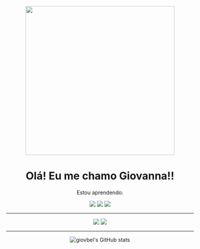 <div align="center" > 

<img  width="400px" src="https://i.pinimg.com/originals/84/31/d6/8431d6a80f616f4dffbc81af9787bfbd.gif">
  
 </div>
<div>
  
  <div align="center">
  <h1>Olá! Eu me chamo Giovanna!! </h1>
  <p> Estou aprendendo: </p>
  </div>
  
  <div align="center" >
<img src="https://img.shields.io/badge/java-%23ED8B00.svg?style=for-the-badge&logo=openjdk&logoColor=white">
<img src="https://img.shields.io/badge/css3-%231572B6.svg?style=for-the-badge&logo=css3&logoColor=white">
<img src="https://img.shields.io/badge/html5-%23E34F26.svg?style=for-the-badge&logo=html5&logoColor=white">
<hr>
<img src="https://img.shields.io/badge/Eclipse-FE7A16.svg?style=for-the-badge&logo=Eclipse&logoColor=white">
<img src="https://img.shields.io/badge/Visual%20Studio%20Code-0078d7.svg?style=for-the-badge&logo=visual-studio-code&logoColor=white">
 <hr>
    
   ![giovbel's GitHub stats](https://github-readme-stats.vercel.app/api?username=giovbel&show_icons=true&theme=tokyonight)
    
  </div>

